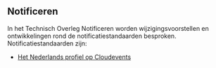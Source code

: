 ## Notificeren

In het Technisch Overleg Notificeren worden wijzigingsvoorstellen en ontwikkelingen rond de notificatiestandaarden besproken. 
Notificatiestandaarden zijn:
- [Het Nederlands profiel op Cloudevents](https://github.com/Logius-standaarden/NL-GOV-profile-for-CloudEvents)

